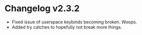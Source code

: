 # Changelog v2.3.2
- Fixed issue of userspace keybinds becoming broken. Woops.
- Added try catches to hopefully not break more things.
